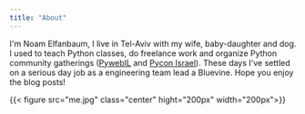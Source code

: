 ```yaml
---
title: "About"
---
```


I'm Noam Elfanbaum, I live in Tel-Aviv with my wife, baby-daughter and dog.
I used to teach Python classes, do freelance work and organize Python community gatherings ([PywebIL][pyweb] and [Pycon Israel][pycon]). These days I've settled on a serious day job as a engineering team lead a Bluevine. Hope you enjoy the blog posts!

{{< figure src="me.jpg" class="center" hight="200px" width="200px">}}

[pyweb]: http://www.meetup.com/PyWeb-IL/
[pycon]: http://il.pycon.org
